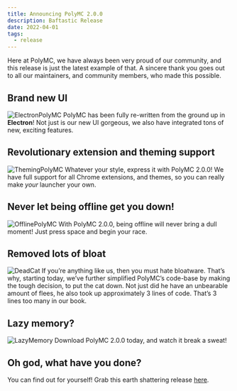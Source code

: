 ```yaml
---
title: Announcing PolyMC 2.0.0
description: Baftastic Release
date: 2022-04-01
tags:
  - release
---
```

Here at PolyMC, we have always been very proud of our community, and this release is just the latest example of that. A sincere thank you goes out to all our maintainers, and community members, who made this possible.

## Brand new UI
![ElectronPolyMC](https://raw.githubusercontent.com/Regular-Baf/polymc.github.io/master/src/img/af/polymc-2.png)
PolyMC has been fully re-written from the ground up in **Electron**! Not just is our new UI gorgeous, we also have integrated tons of new, exciting features.

## Revolutionary extension and theming support
![ThemingPolyMC](https://raw.githubusercontent.com/Regular-Baf/polymc.github.io/master/src/img/af/polymc-themes.png)
Whatever your style, express it with PolyMC 2.0.0! We have full support for all Chrome extensions, and themes, so you can really make *your* launcher your own.

## Never let being offline get you down!
![OfflinePolyMC](https://raw.githubusercontent.com/Regular-Baf/polymc.github.io/master/src/img/af/polymc-offline.png)
With PolyMC 2.0.0, being offline will never bring a dull moment! Just press space and begin your race.

## Removed lots of bloat
![DeadCat](https://raw.githubusercontent.com/Regular-Baf/polymc.github.io/master/src/img/af/dead-cat.png)
If you’re anything like us, then you must hate bloatware. That’s why, starting today, we’ve further simplified PolyMC’s code-base by making the tough decision, to put the cat down. Not just did he have an unbearable amount of flees, he also took up approximately 3 lines of code. That’s 3 lines too many in our book.

## Lazy memory?
![LazyMemory](https://raw.githubusercontent.com/Regular-Baf/polymc.github.io/master/src/img/af/work-out.png)
Download PolyMC 2.0.0 today, and watch it break a sweat!

## Oh god, what have you done?
You can find out for yourself! Grab this earth shattering release [here](/download).

